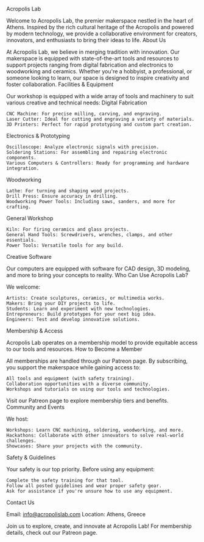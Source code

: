 Acropolis Lab

Welcome to Acropolis Lab, the premier makerspace nestled in the heart of Athens. Inspired by the rich cultural heritage of the Acropolis and powered by modern technology, we provide a collaborative environment for creators, innovators, and enthusiasts to bring their ideas to life.
About Us

At Acropolis Lab, we believe in merging tradition with innovation. Our makerspace is equipped with state-of-the-art tools and resources to support projects ranging from digital fabrication and electronics to woodworking and ceramics. Whether you're a hobbyist, a professional, or someone looking to learn, our space is designed to inspire creativity and foster collaboration.
Facilities & Equipment

Our workshop is equipped with a wide array of tools and machinery to suit various creative and technical needs:
Digital Fabrication

    CNC Machine: For precise milling, carving, and engraving.
    Laser Cutter: Ideal for cutting and engraving a variety of materials.
    3D Printers: Perfect for rapid prototyping and custom part creation.

Electronics & Prototyping

    Oscilloscope: Analyze electronic signals with precision.
    Soldering Stations: For assembling and repairing electronic components.
    Various Computers & Controllers: Ready for programming and hardware integration.

Woodworking

    Lathe: For turning and shaping wood projects.
    Drill Press: Ensure accuracy in drilling.
    Woodworking Power Tools: Including saws, sanders, and more for crafting.

General Workshop

    Kiln: For firing ceramics and glass projects.
    General Hand Tools: Screwdrivers, wrenches, clamps, and other essentials.
    Power Tools: Versatile tools for any build.

Creative Software

Our computers are equipped with software for CAD design, 3D modeling, and more to bring your concepts to reality.
Who Can Use Acropolis Lab?

We welcome:

    Artists: Create sculptures, ceramics, or multimedia works.
    Makers: Bring your DIY projects to life.
    Students: Learn and experiment with new technologies.
    Entrepreneurs: Build prototypes for your next big idea.
    Engineers: Test and develop innovative solutions.

Membership & Access

Acropolis Lab operates on a membership model to provide equitable access to our tools and resources.
How to Become a Member

All memberships are handled through our Patreon page. By subscribing, you support the makerspace while gaining access to:

    All tools and equipment (with safety training).
    Collaboration opportunities with a diverse community.
    Workshops and tutorials on using our tools and technologies.

Visit our Patreon page to explore membership tiers and benefits.
Community and Events

We host:

    Workshops: Learn CNC machining, soldering, woodworking, and more.
    Hackathons: Collaborate with other innovators to solve real-world challenges.
    Showcases: Share your projects with the community.

Safety & Guidelines

Your safety is our top priority. Before using any equipment:

    Complete the safety training for that tool.
    Follow all posted guidelines and wear proper safety gear.
    Ask for assistance if you're unsure how to use any equipment.

Contact Us

Email: info@acropolislab.com
Location: Athens, Greece

Join us to explore, create, and innovate at Acropolis Lab! For membership details, check out our Patreon page.

